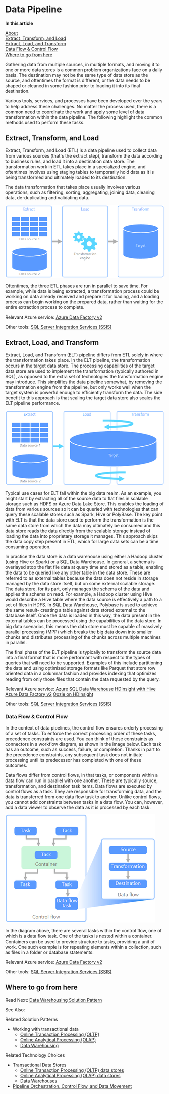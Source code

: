 # Data Pipeline

**In this article**

[About]()  
[Extract, Transform, and Load](#etl)  
[Extract, Load, and Transform](#elt)  
[Data Flow & Control Flow](#dataflowcontrolflow)  
[Where to go from here](#wheretogo)  

<a name="about"></a>

Gathering data from multiple sources, in multiple formats, and moving it to one or more data stores is a common problem organizations face on a daily basis. The destination may not be the same type of data store as the source, and oftentimes the format is different, or the data needs to be shaped or cleaned in some fashion prior to loading it into its final destination.

Various tools, services, and processes have been developed over the years to help address these challenges. No matter the process used, there is a common need to coordinate the work and apply some level of data transformation within the data pipeline. The following highlight the common methods used to perform these tasks.

## <a name="etl"></a> Extract, Transform, and Load

Extract, Transform, and Load (ETL) is a data pipeline used to collect data from various sources (that's the extract step), transform the data according to business rules, and load it into a destination data store. The transformation work in ETL takes place in a specialized engine, and oftentimes involves using staging tables to temporarily hold data as it is being transformed and ultimately loaded to its destination.

The data transformation that takes place usually involves various operations, such as filtering, sorting, aggregating, joining data, cleaning data, de-duplicating and validating data.

![Extract-Transform-Load (ETL) process](./images/etl.png)

Oftentimes, the three ETL phases are run in parallel to save time. For example, while data is being extracted, a transformation process could be working on data already received and prepare it for loading, and a loading process can begin working on the prepared data, rather than waiting for the entire extraction process to complete.

Relevant Azure service:
[Azure Data Factory v2](https://azure.microsoft.com/services/data-factory/)

Other tools:
[SQL Server Integration Services (SSIS)](https://docs.microsoft.com/sql/integration-services/sql-server-integration-services)

## <a name="elt"></a> Extract, Load, and Transform

Extract, Load, and Transform (ELT) pipeline differs from ETL solely in where the transformation takes place. In the ELT pipeline, the transformation occurs in the target data store. The processing capabilities of the target data store are used to implement the transformation (typically authored in SQL), as opposed to the extra set of technologies the transformation engine may introduce. This simplifies the data pipeline somewhat, by removing the transformation engine from the pipeline, but only works well when the target system is powerful enough to efficiently transform the data. The side benefit to this approach is that scaling the target data store also scales the ELT pipeline performance.

![Extract-Load-Transform (ELT) process](./images/elt.png)

Typical use cases for ELT fall within the big data realm. As an example, you might start by extracting all of the source data to flat files in scalable storage such as HDFS or Azure Data Lake Store. This enables the loading of data from various sources so it can be queried with technologies that can query these scalable stores such as Spark, Hive or PolyBase. The key point with ELT is that the data store used to perform the transformation is the same data store from which the data may ultimately be consumed and this data store reads the data directly from the scalable storage instead of loading the data into proprietary storage it manages. This approach skips the data copy step present in ETL, which for large data sets can be a time consuming operation. 

In practice the data store is a data warehouse using either a Hadoop cluster (using Hive or Spark) or a SQL Data Warehouse. In general, a schema is overlayed atop the flat file data at query time and stored as a table, enabling the data to be queried like any other table in the data store. These are referred to as external tables because the data does not reside in storage managed by the data store itself, but on some external scalable storage. The data store, for its part, only manages the schema of the data and applies the schema on read. For example, a Hadoop cluster using Hive would describe a Hive table where the data source is effectively a path to a set of files in HDFS. In SQL Data Warehouse, Polybase is used to achieve the same result- creating a table against data stored external to the database itself. Once the data is loaded in this way, the data present in the external tables can be processed using the capabilities of the data store. In big data scenarios, this means the data store must be capable of massively parallel processing (MPP) which breaks the big data down into smaller chunks and distributes processing of the chunks across multiple machines in parallel. 

The final phase of the ELT pipeline is typically to transform the source data into a final format that is more performant with respect to the types of queries that will need to be supported. Examples of this include partitioning the data and using optimized storage formats like Parquet that store row oriented data in a columnar fashion and provides indexing that optimizes reading from only those files that contain the data requested by the query. 

Relevant Azure service:
[Azure SQL Data Warehouse](https://docs.microsoft.com/azure/sql-data-warehouse/sql-data-warehouse-overview-what-is)
[HDInsight with Hive](https://docs.microsoft.com/azure/hdinsight/hadoop/hdinsight-use-hive)
[Azure Data Factory v2](https://azure.microsoft.com/services/data-factory/)
[Oozie on HDInsight](https://docs.microsoft.com/azure/hdinsight/hdinsight-use-oozie-linux-mac)

Other tools:
[SQL Server Integration Services (SSIS)](https://docs.microsoft.com/sql/integration-services/sql-server-integration-services)

### <a name="dataflowcontrolflow"></a> Data Flow & Control Flow

In the context of data pipelines, the control flow ensures orderly processing of a set of tasks. To enforce the correct processing order of these tasks, precedence constraints are used. You can think of these constraints as connectors in a workflow diagram, as shown in the image below. Each task has an outcome, such as success, failure, or completion. Thanks in part to the precedence constraints, any subsequent task does not initiate processing until its predecessor has completed with one of these outcomes.

Data flows differ from control flows, in that tasks, or components within a data flow can run in parallel with one another. These are typically source, transformation, and destination task items. Data flows are executed by control flows as a task. They are responsible for transforming data, and the data is transferred from one data flow task to another. Unlike control flows, you cannot add constraints between tasks in a data flow. You can, however, add a data viewer to observe the data as it is processed by each task.

![Data Flow being executed as a task within a Control Flow](./images/control-flow-data-flow.png)

In the diagram above, there are several tasks within the control flow, one of which is a data flow task. One of the tasks is nested within a container. Containers can be used to provide structure to tasks, providing a unit of work. One such example is for repeating elements within a collection, such as files in a folder or database statements.

Relevant Azure service:
[Azure Data Factory v2](https://azure.microsoft.com/services/data-factory/)

Other tools:
[SQL Server Integration Services (SSIS)](https://docs.microsoft.com/sql/integration-services/sql-server-integration-services)

## <a name="wheretogo"></a>Where to go from here

Read Next: [Data Warehousing Solution Pattern](../solution-patterns/data-warehousing.md)

See Also:

Related Solution Patterns
- Working with transactional data
    - [Online Transaction Processing (OLTP)](../solution-patterns/online-transaction-processing.md)
    - [Online Analytical Processing (OLAP)](../solution-patterns/online-analytical-processing.md)
    - [Data Warehousing](../solution-patterns/data-warehousing.md)

Related Technology Choices
- Transactional Data Stores
    - [Online Transaction Processing (OLTP) data stores](../technology-choices/oltp-data-stores.md)
    - [Online Analytical Processing (OLAP) data stores](../technology-choices/olap-data-stores.md)
    - [Data Warehouses](../technology-choices/data-warehouses.md)
- [Pipeline Orchestration, Control Flow, and Data Movement](../technology-choices/pipeline-orchestration-data-movement.md)
